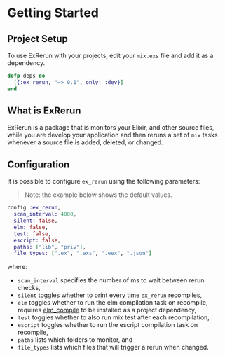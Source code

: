 # Getting Started

## Project Setup

To use ExRerun with your projects, edit your `mix.exs` file and add it as a
dependency.

```elixir
defp deps do
  [{:ex_rerun, "~> 0.1", only: :dev}]
end
```

## What is ExRerun

ExRerun is a package that is monitors your Elixir, and other source files, while
you are develop your application and then reruns a set of `mix` tasks whenever a
source file is added, deleted, or changed.

## Configuration

It is possible to configure `ex_rerun` using the following parameters:

> Note: the example below shows the default values.

```elixir
config :ex_rerun,
  scan_interval: 4000,
  silent: false,
  elm: false,
  test: false,
  escript: false,
  paths: ["lib", "priv"],
  file_types: [".ex", ".exs", ".eex", ".json"]
```

where:

- `scan_interval` specifies the number of ms to wait between rerun checks,
- `silent` toggles whether to print every time `ex_rerun` recompiles,
- `elm` toggles whether to run the elm compilation task on recompile, requires
  [elm_compile](https://hex.pm/packages/elm_compile) to be installed as a
  project dependency,
- `test` toggles whether to also run mix test after each recompilation,
- `escript` toggles whether to run the escript compilation task on recompile,
- `paths` lists which folders to monitor, and
- `file_types` lists which files that will trigger a rerun when changed.
